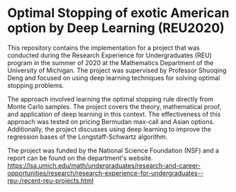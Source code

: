 # Optimal Stopping of exotic American option by Deep Learning (REU2020)

This repository contains the implementation for a project that was conducted during the Research Experience for Undergraduates (REU) program in the summer of 2020 at the Mathematics Department of the University of Michigan. The project was supervised by Professor Shuoqing Deng and focused on using deep learning techniques for solving optimal stopping problems. 

The approach involved learning the optimal stopping rule directly from Monte Carlo samples. The project covers the theory, mathematical proof, and application of deep learning in this context. The effectiveness of this approach was tested on pricing Bermudan max-call and Asian options. Additionally, the project discusses using deep learning to improve the regression bases of the Longstaff-Schwartz algorithm. 

The project was funded by the National Science Foundation (NSF) and a report can be found on the department's website.
https://lsa.umich.edu/math/undergraduates/research-and-career-opportunities/research/research-experience-for-undergraduates--reu-/recent-reu-projects.html
